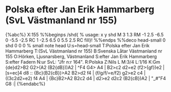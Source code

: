 # Polska efter Jan Erik Hammarberg (SvL Västmanland nr 155)

{%abc%}
X:155
%%beginps
/shd{	% usage: x y shd
	M 3 1.3 RM
	-1 2.5 -6.5 0 -5.5 -2.5 RC
	1 -2.5 6.5 0 5.5 2.5 RC fill}!
%%endps
%%deco head-small 0 shd 0 0 0	% small note head
U:s=head-small
T:Polska efter Jan Erik Hammarberg
T:(SvL Västmanland nr 155)
B:Svenska Låtar Västmanland nr 155
O:Hörken, Ljusnarsberg, Västmanland
S:efter Jan Erik Hammarberg
S:efter Fadern
N:ur SvL: "Jfr n:r 164".
R:Polska
Z:Nils L
M:3/4
L:1/16
K:Gm
{de}d2>B2 G2>(A2 (B2{dB}))A2 | ^F4 G4> A4 | B2>c2 d2=e2 (f2>{gf})e2 | [s=ec]4 d8 :: {Bc}(B2{cB})>A2 B2>d2 f4 |
 (f/g/f/=e/f2) g2>e2 c4 | ((3c2d2=e2) f4 A4 | {Bc}B2>A2 B2c2 d4 | d2>e2 d2c2 (B2{cB})A2 | "_#"F4 G8 :| 
{%endabc%}
